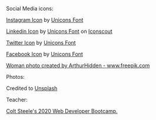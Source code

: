 Social Media icons:

<a href="https://iconscout.com/icons/instagram" target="_blank">Instagram Icon</a> by <a href="https://iconscout.com/contributors/unicons" target="_blank">Unicons Font</a>

<a href="https://iconscout.com/icons/linkedin" target="_blank">Linkedin Icon</a> by <a href="https://iconscout.com/contributors/unicons">Unicons Font</a> on <a href="https://iconscout.com">Iconscout</a>

<a href="https://iconscout.com/icons/twitter" target="_blank">Twitter Icon</a> by <a href="https://iconscout.com/contributors/unicons" target="_blank">Unicons Font</a>

<a href="https://iconscout.com/icons/facebook" target="_blank">Facebook Icon</a> by <a href="https://iconscout.com/contributors/unicons" target="_blank">Unicons Font</a>

<a href='https://www.freepik.com/photos/woman'>Woman photo created by ArthurHidden - www.freepik.com</a>

Photos:

Credited to <a href="https://unsplash.com/" target="_blank">Unsplash</a>

Teacher:

<a href="https://www.udemy.com/course/the-web-developer-bootcamp/" target="_blank">Colt Steele's 2020 Web Developer Bootcamp.</a>